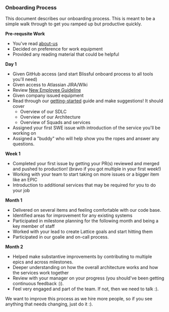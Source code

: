 ### Onboarding Process

This document describes our onboarding process.  This is meant to be a simple walk through to get you ramped up but productive quickly.

__Pre-requsite Work__

* You've read [about-us](https://github.com/packethost/about-us)
* Decided on preference for work equipment
* Provided any reading material that could be helpful

__Day 1__

* Given GitHub access (and start Blissful onboard process to all tools you'll need)
* Given access to Atlassian JIRA/WIki
* Review [New Employee Guideline](https://packet.atlassian.net/wiki/spaces/ID/pages/33169/New+Employee+Guide)
* Given company issued equipment
* Read through our [getting-started](https://github.com/packethost/getting-started) guide and make suggestions!  It should cover
  * Overview of our SDLC
  * Overview of our Architecture
  * Overview of Squads and services
* Assigned your first SWE issue with introduction of the service you'll be working on
* Assigned a "buddy" who will help show you the ropes and answer any questions.

__Week 1__

* Completed your first issue by getting your PR(s) reviewed and merged and pushed to production! (bravo if you got multiple in your first week!)
* Working with your team to start taking on more issues or a bigger item like an EPIC
* Introduction to additional services that may be required for you to do your job

__Month 1__

* Delivered on several items and feeling comfortable with our code base.
* Identified areas for improvement for any existing systems
* Participated in milestone planning for the following month and being a key member of staff
* Worked with your lead to create Lattice goals and start hitting them
* Participated in our goalie and on-call process.

__Month 2__

* Helped make substantive improvements by contributing to multiple epics and across milestones.
* Deeper understanding on how the overall architecture works and how the services work together
* Review with your manager on your progress (you should've been getting continuous feedback :)).
* Feel very engaged and part of the team.  If not, then we need to talk :).


We want to improve this process as we hire more people, so if you see anything that needs changing, just do it :).
